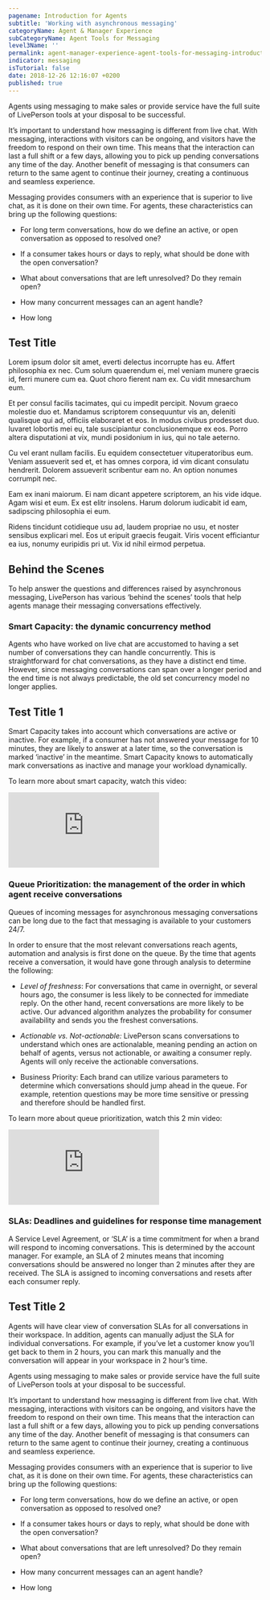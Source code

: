 ```yaml
---
pagename: Introduction for Agents
subtitle: 'Working with asynchronous messaging'
categoryName: Agent & Manager Experience
subCategoryName: Agent Tools for Messaging
level3Name: ''
permalink: agent-manager-experience-agent-tools-for-messaging-introduction-for-agents.html
indicator: messaging
isTutorial: false
date: 2018-12-26 12:16:07 +0200
published: true
---
```


Agents using messaging to make sales or provide service have the full suite of LivePerson tools at your disposal to be successful.

It’s important to understand how messaging is different from live chat. With messaging, interactions with visitors can be ongoing, and visitors have the freedom to respond on their own time. This means that the interaction can last a full shift or a few days, allowing you to pick up pending conversations any time of the day. Another benefit of messaging is that consumers can return to the same agent to continue their journey, creating a continuous and seamless experience.

Messaging provides consumers with an experience that is superior to live chat, as it is done on their own time. For agents, these characteristics can bring up the following questions:

* For long term conversations, how do we define an active, or open conversation as opposed to resolved one?

* If a consumer takes hours or days to reply, what should be done with the open conversation?

* What about conversations that are left unresolved? Do they remain open?

* How many concurrent messages can an agent handle?

* How long

## Test Title

Lorem ipsum dolor sit amet, everti delectus incorrupte has eu. Affert philosophia ex nec. Cum solum quaerendum ei, mel veniam munere graecis id, ferri munere cum ea. Quot choro fierent nam ex. Cu vidit mnesarchum eum.

Et per consul facilis tacimates, qui cu impedit percipit. Novum graeco molestie duo et. Mandamus scriptorem consequuntur vis an, deleniti qualisque qui ad, officiis elaboraret et eos. In modus civibus prodesset duo. Iuvaret lobortis mei eu, tale suscipiantur conclusionemque ex eos. Porro altera disputationi at vix, mundi posidonium in ius, qui no tale aeterno.

Cu vel erant nullam facilis. Eu equidem consectetuer vituperatoribus eum. Veniam assueverit sed et, et has omnes corpora, id vim dicant consulatu hendrerit. Dolorem assueverit scribentur eam no. An option nonumes corrumpit nec.

Eam ex inani maiorum. Ei nam dicant appetere scriptorem, an his vide idque. Agam wisi et eum. Ex est elitr insolens. Harum dolorum iudicabit id eam, sadipscing philosophia ei eum.

Ridens tincidunt cotidieque usu ad, laudem propriae no usu, et noster sensibus explicari mel. Eos ut eripuit graecis feugait. Viris vocent efficiantur ea ius, nonumy euripidis pri ut. Vix id nihil eirmod perpetua.

## Behind the Scenes


To help answer the questions and differences raised by asynchronous messaging, LivePerson has various ‘behind the scenes’ tools that help agents manage their messaging conversations effectively.

### Smart Capacity: the dynamic concurrency method

Agents who have worked on live chat are accustomed to having a set number of conversations they can handle concurrently. This is straightforward for chat conversations, as they have a distinct end time. However, since messaging conversations can span over a longer period and the end time is not always predictable, the old set concurrency model no longer applies.

## Test Title 1

Smart Capacity takes into account which conversations are active or inactive. For example, if a consumer has not answered your message for 10 minutes, they are likely to answer at a later time, so the conversation is marked ‘inactive’ in the meantime. Smart Capacity knows to automatically mark conversations as inactive and manage your workload dynamically.

To learn more about smart capacity, watch this video:

<iframe src="https://player.vimeo.com/video/241513074" frameborder="0" webkitallowfullscreen mozallowfullscreen allowfullscreen></iframe>

### Queue Prioritization: the management of the order in which agent receive conversations

Queues of incoming messages for asynchronous messaging conversations can be long due to the fact that messaging is available to your customers 24/7.

In order to ensure that the most relevant conversations reach agents, automation and analysis is first done on the queue. By the time that agents receive a conversation, it would have gone through analysis to determine the following:

* _Level of freshness_: For conversations that came in overnight, or several hours ago, the consumer is less likely to be connected for immediate reply. On the other hand, recent conversations are more likely to be active. Our advanced algorithm analyzes the probability for consumer availability and sends you the freshest conversations.

* _Actionable vs. Not-actionable:_ LivePerson scans conversations to understand which ones are actionalable, meaning pending an action on behalf of agents, versus not actionable, or awaiting a consumer reply. Agents will only receive the actionable conversations.

* Business Priority: Each brand can utilize various parameters to determine which conversations should jump ahead in the queue. For example, retention questions may be more time sensitive or pressing and therefore should be handled first.

To learn more about queue prioritization, watch this 2 min video:

<iframe src="https://player.vimeo.com/video/241513020" frameborder="0" webkitallowfullscreen mozallowfullscreen allowfullscreen></iframe>

### SLAs: Deadlines and guidelines for response time management

A Service Level Agreement, or ‘SLA’ is a time commitment for when a brand will respond to incoming conversations. This is determined by the account manager. For example, an SLA of 2 minutes means that incoming conversations should be answered no longer than 2 minutes after they are received. The SLA is assigned to incoming conversations and resets after each consumer reply.

## Test Title 2

Agents will have clear view of conversation SLAs for all conversations in their workspace. In addition, agents can manually adjust the SLA for individual conversations. For example, if you’ve let a customer know you’ll get back to them in 2 hours, you can mark this manually and the conversation will appear in your workspace in 2 hour’s time.

Agents using messaging to make sales or provide service have the full suite of LivePerson tools at your disposal to be successful.

It’s important to understand how messaging is different from live chat. With messaging, interactions with visitors can be ongoing, and visitors have the freedom to respond on their own time. This means that the interaction can last a full shift or a few days, allowing you to pick up pending conversations any time of the day. Another benefit of messaging is that consumers can return to the same agent to continue their journey, creating a continuous and seamless experience.

Messaging provides consumers with an experience that is superior to live chat, as it is done on their own time. For agents, these characteristics can bring up the following questions:

* For long term conversations, how do we define an active, or open conversation as opposed to resolved one?

* If a consumer takes hours or days to reply, what should be done with the open conversation?

* What about conversations that are left unresolved? Do they remain open?

* How many concurrent messages can an agent handle?

* How long
